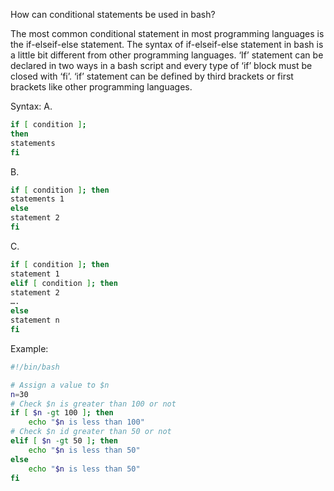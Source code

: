 How can conditional statements be used in bash?

The most common conditional statement in most programming languages is the if-elseif-else statement. The syntax of if-elseif-else statement in bash is a little bit different from other programming languages. ‘If’ statement can be declared in two ways in a bash script and every type of ‘if’ block must be closed with ‘fi’. ‘if’ statement can be defined by third brackets or first brackets like other programming languages.

Syntax:
A.

```bash
if [ condition ];
then
statements
fi
```

B.

```bash
if [ condition ]; then
statements 1
else
statement 2
fi
```

C.

```bash
if [ condition ]; then
statement 1
elif [ condition ]; then
statement 2
….
else
statement n
fi
```

Example:

```bash
#!/bin/bash

# Assign a value to $n
n=30
# Check $n is greater than 100 or not
if [ $n -gt 100 ]; then
    echo "$n is less than 100"
# Check $n id greater than 50 or not
elif [ $n -gt 50 ]; then
    echo "$n is less than 50"
else
    echo "$n is less than 50"
fi
```
